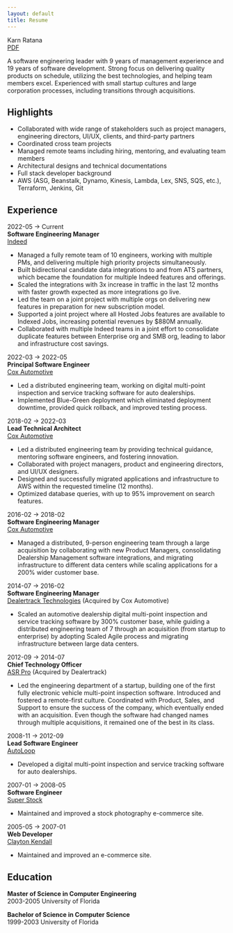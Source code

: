 ```yaml
---
layout: default
title: Resume
---
```


Karn Ratana  
[PDF](../assets/resume.pdf)  


A software engineering leader with 9 years of management experience and 19 years of software development.  Strong focus on delivering quality products on schedule, utilizing the best technologies, and helping team members excel. Experienced with small startup cultures and large corporation processes, including transitions through acquisitions.


## Highlights
- Collaborated with wide range of stakeholders such as project managers, engineering directors, UI/UX, clients, and third-party partners
- Coordinated cross team projects
- Managed remote teams including hiring, mentoring, and evaluating team members
- Architectural designs and technical documentations
- Full stack developer background
- AWS (ASG, Beanstalk, Dynamo, Kinesis, Lambda, Lex, SNS, SQS, etc.), Terraform, Jenkins, Git	



## Experience
2022-05 → Current  
**Software Engineering Manager**  
[Indeed](https://www.indeed.com/)  
- Managed a fully remote team of 10 engineers, working with multiple PMs, and delivering multiple high priority projects simultaneously.
- Built bidirectional candidate data integrations to and from ATS partners, which became the foundation for multiple Indeed features and offerings.
- Scaled the integrations with 3x increase in traffic in the last 12 months with faster growth expected as more integrations go live.
- Led the team on a joint project with multiple orgs on delivering new features in preparation for new subscription model.
- Supported a joint project where all Hosted Jobs features are available to Indexed Jobs, increasing potential revenues by $880M annually.
- Collaborated with multiple Indeed teams in a joint effort to consolidate duplicate features between Enterprise org and SMB org, leading to labor and infrastructure cost savings.


2022-03 → 2022-05  
**Principal Software Engineer**  
[Cox Automotive](https://www.coxautoinc.com/)  
- Led a distributed engineering team, working on digital multi-point inspection and service tracking software for auto dealerships.
- Implemented Blue-Green deployment which eliminated deployment downtime, provided quick rollback, and improved testing process.


2018-02 → 2022-03  
**Lead Technical Architect**  
[Cox Automotive](https://www.coxautoinc.com/)  
- Led a distributed engineering team by providing technical guidance, mentoring software engineers, and fostering innovation.
- Collaborated with project managers, product and engineering directors, and UI/UX designers.
- Designed and successfully migrated applications and infrastructure to AWS within the requested timeline (12 months).
- Optimized database queries, with up to 95% improvement on search features.

   
2016-02 → 2018-02  
**Software Engineering Manager**  
[Cox Automotive](https://www.coxautoinc.com/)  
- Managed a distributed, 9-person engineering team through a large acquisition by collaborating with new Product Managers, consolidating Dealership Management software integrations, and migrating infrastructure to different data centers while scaling applications for a 200% wider customer base.

2014-07 → 2016-02  
**Software Engineering Manager**  
[Dealertrack Technologies](https://www.dealertrack.com) (Acquired by Cox Automotive)  
- Scaled an automotive dealership digital multi-point inspection and service tracking software by 300% customer base, while guiding a distributed engineering team of 7 through an acquisition (from startup to enterprise) by adopting Scaled Agile process and migrating infrastructure between large data centers.

2012-09 → 2014-07  
**Chief Technology Officer**  
[ASR Pro](https://www.asrpro.com) (Acquired by Dealertrack)  
- Led the engineering department of a startup, building one of the first fully electronic vehicle multi-point inspection software.  Introduced and fostered a remote-first culture.  Coordinated with Product, Sales, and Support to ensure the success of the company, which eventually ended with an acquisition. Even though the software had changed names through multiple acquisitions, it remained one of the best in its class.

2008-11 → 2012-09  
**Lead Software Engineer**  
[AutoLoop](https://www.autoloop.com)  
- Developed a digital multi-point inspection and service tracking software for auto dealerships.

2007-01 → 2008-05  
**Software Engineer**  
[Super Stock](https://www.superstock.com)  
- Maintained and improved a stock photography e-commerce site.

2005-05 → 2007-01  
**Web Developer**  
[Clayton Kendall](https://www.claytonkendall.com)
- Maintained and improved an e-commerce site.


## Education
**Master of Science in Computer Engineering**  
2003-2005 University of Florida 

**Bachelor of Science in Computer Science**  
1999-2003 University of Florida 

